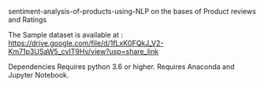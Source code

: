 sentiment-analysis-of-products-using-NLP on the bases of Product reviews and Ratings

The  Sample dataset is available at : https://drive.google.com/file/d/1fLxK0FQkJ_V2-Km71p3USaW5_cvIT9Hv/view?usp=share_link

Dependencies
  Requires python 3.6 or higher.
  Requires Anaconda and Jupyter Notebook.
